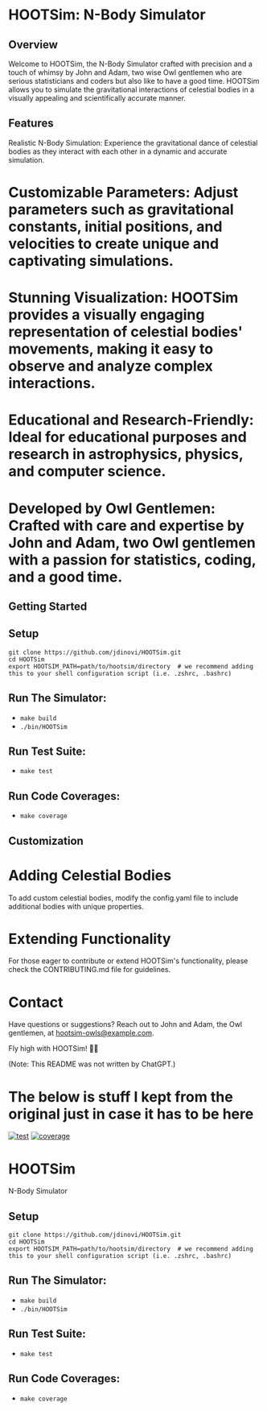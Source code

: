 # HOOTSim: N-Body Simulator

## Overview ##
Welcome to HOOTSim, the N-Body Simulator crafted with precision and a touch of whimsy by John and Adam, two wise Owl gentlemen who are serious statisticians and coders but also like to have a good time. HOOTSim allows you to simulate the gravitational interactions of celestial bodies in a visually appealing and scientifically accurate manner.

## Features ##
Realistic N-Body Simulation: Experience the gravitational dance of celestial bodies as they interact with each other in a dynamic and accurate simulation.

# Customizable Parameters: Adjust parameters such as gravitational constants, initial positions, and velocities to create unique and captivating simulations.

# Stunning Visualization: HOOTSim provides a visually engaging representation of celestial bodies' movements, making it easy to observe and analyze complex interactions.

# Educational and Research-Friendly: Ideal for educational purposes and research in astrophysics, physics, and computer science.

# Developed by Owl Gentlemen: Crafted with care and expertise by John and Adam, two Owl gentlemen with a passion for statistics, coding, and a good time.

## Getting Started ##
## Setup
```
git clone https://github.com/jdinovi/HOOTSim.git
cd HOOTSim
export HOOTSIM_PATH=path/to/hootsim/directory  # we recommend adding this to your shell configuration script (i.e. .zshrc, .bashrc)
```

## Run The Simulator:
* `make build`
*  `./bin/HOOTSim`

## Run Test Suite:
* `make test`

## Run Code Coverages:
* `make coverage`

## Customization ##
# Adding Celestial Bodies
To add custom celestial bodies, modify the config.yaml file to include additional bodies with unique properties.

# Extending Functionality
For those eager to contribute or extend HOOTSim's functionality, please check the CONTRIBUTING.md file for guidelines.

# Contact
Have questions or suggestions? Reach out to John and Adam, the Owl gentlemen, at hootsim-owls@example.com.

Fly high with HOOTSim! 🦉✨

(Note: This README was not written by ChatGPT.)


# The below is stuff I kept from the original just in case it has to be here

[![test](https://github.com/jdinovi/HOOTSim/actions/workflows/test.yml/badge.svg)](https://github.com/jdinovi/HOOTSim/actions/workflows/test.yml) [![coverage](https://github.com/jdinovi/HOOTSim/actions/workflows/coverage.yml/badge.svg)](https://github.com/jdinovi/HOOTSim/actions/workflows/coverage.yml)



# HOOTSim
N-Body Simulator

## Setup
```
git clone https://github.com/jdinovi/HOOTSim.git
cd HOOTSim
export HOOTSIM_PATH=path/to/hootsim/directory  # we recommend adding this to your shell configuration script (i.e. .zshrc, .bashrc)
```

## Run The Simulator:
* `make build`
*  `./bin/HOOTSim`

## Run Test Suite:
* `make test`

## Run Code Coverages:
* `make coverage`
